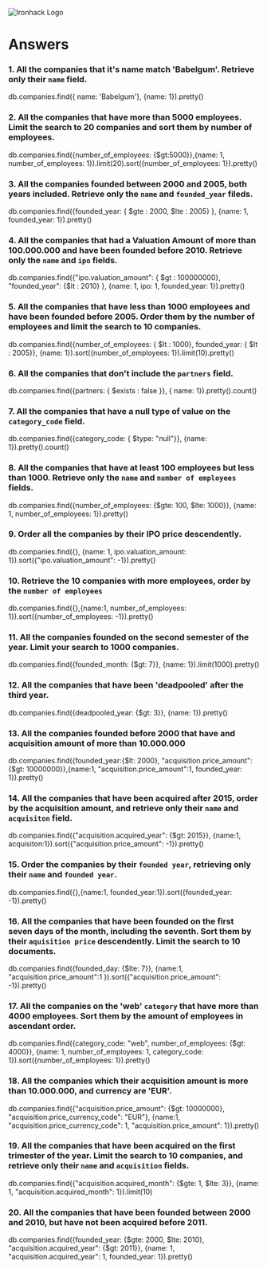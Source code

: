 ![Ironhack Logo](https://i.imgur.com/1QgrNNw.png)

# Answers

### 1. All the companies that it's name match 'Babelgum'. Retrieve only their `name` field.

db.companies.find({ name: 'Babelgum'}, {name: 1}).pretty()

### 2. All the companies that have more than 5000 employees. Limit the search to 20 companies and sort them by **number of employees**.

db.companies.find({number_of_employees: {$gt:5000}},{name: 1, number_of_employees: 1}).limit(20).sort({number_of_employees: 1}).pretty()


### 3. All the companies founded between 2000 and 2005, both years included. Retrieve only the `name` and `founded_year` fileds.

db.companies.find({founded_year: { $gte : 2000, $lte : 2005} }, {name: 1, founded_year: 1}).pretty()

### 4. All the companies that had a Valuation Amount of more than 100.000.000 and have been founded before 2010. Retrieve only the `name` and `ipo` fields.

db.companies.find({"ipo.valuation_amount": { $gt : 100000000}, "founded_year": {$lt : 2010} }, {name: 1, ipo: 1, founded_year: 1}).pretty()

### 5. All the companies that have less than 1000 employees and have been founded before 2005. Order them by the number of employees and limit the search to 10 companies.

db.companies.find({number_of_employees: { $lt : 1000}, founded_year: { $lt : 2005}}, {name: 1}).sort({number_of_employees: 1}).limit(10).pretty()

### 6. All the companies that don't include the `partners` field.

db.companies.find({partners: { $exists : false }}, { name: 1}).pretty().count()

### 7. All the companies that have a null type of value on the `category_code` field.

db.companies.find({category_code: { $type: "null"}}, {name: 1}).pretty().count()

### 8. All the companies that have at least 100 employees but less than 1000. Retrieve only the `name` and `number of employees` fields.

db.companies.find({number_of_employees: {$gte: 100, $lte: 1000}}, {name: 1, number_of_employees: 1}).pretty()

### 9. Order all the companies by their IPO price descendently.

db.companies.find({}, {name: 1, ipo.valuation_amount: 1}).sort({"ipo.valuation_amount": -1}).pretty()

### 10. Retrieve the 10 companies with more employees, order by the `number of employees`

db.companies.find({},{name:1, number_of_employees: 1}).sort({number_of_employees: -1}).pretty()

### 11. All the companies founded on the second semester of the year. Limit your search to 1000 companies.

db.companies.find({founded_month: {$gt: 7}}, {name: 1}).limit(1000).pretty()

### 12. All the companies that have been 'deadpooled' after the third year.

db.companies.find({deadpooled_year: {$gt: 3}}, {name: 1}).pretty()

### 13. All the companies founded before 2000 that have and acquisition amount of more than 10.000.000

db.companies.find({founded_year:{$lt: 2000}, "acquisition.price_amount":{$gt: 10000000}},{name:1, "acquisition.price_amount":1, founded_year: 1}).pretty()

### 14. All the companies that have been acquired after 2015, order by the acquisition amount, and retrieve only their `name` and `acquisiton` field.

db.companies.find({"acquisition.acquired_year": {$gt: 2015}}, {name:1, acquisiton:1}).sort({"acquisition.price_amount": -1}).pretty()

### 15. Order the companies by their `founded year`, retrieving only their `name` and `founded year`.

db.companies.find({},{name:1, founded_year:1}).sort({founded_year: -1}).pretty()

### 16. All the companies that have been founded on the first seven days of the month, including the seventh. Sort them by their `aquisition price` descendently. Limit the search to 10 documents.

db.companies.find({founded_day: {$lte: 7}}, {name:1, "acquisition.price_amount":1 }).sort({"acquisition.price_amount": -1}).pretty()

### 17. All the companies on the 'web' `category` that have more than 4000 employees. Sort them by the amount of employees in ascendant order.

db.companies.find({category_code: "web", number_of_employees: {$gt: 4000}}, {name: 1, number_of_employees: 1, category_code: 1}).sort({number_of_employees: 1}).pretty()

### 18. All the companies which their acquisition amount is more than 10.000.000, and currency are 'EUR'.

db.companies.find({"acquisition.price_amount": {$gt: 10000000}, "acquisition.price_currency_code": "EUR"}, {name:1, "acquisition.price_currency_code": 1, "acquisition.price_amount": 1}).pretty()

### 19. All the companies that have been acquired on the first trimester of the year. Limit the search to 10 companies, and retrieve only their `name` and `acquisition` fields.

db.companies.find({"acquisition.acquired_month": {$gte: 1, $lte: 3}}, {name: 1, "acquisition.acquired_month": 1}).limit(10)

### 20. All the companies that have been founded between 2000 and 2010, but have not been acquired before 2011.

db.companies.find({founded_year: {$gte: 2000, $lte: 2010}, "acquisition.acquired_year": {$gt: 2011}}, {name: 1, "acquisition.acquired_year": 1, founded_year: 1}).pretty()
